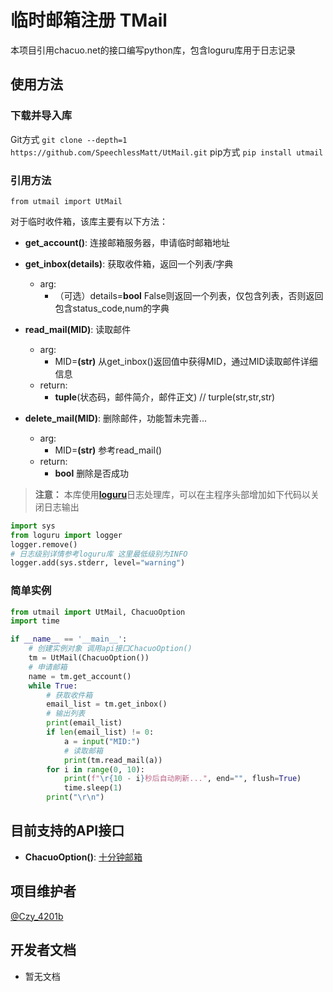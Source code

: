 # 临时邮箱注册 TMail
本项目引用chacuo.net的接口编写python库，包含loguru库用于日志记录

## 使用方法

### 下载并导入库
Git方式
```git clone --depth=1 https://github.com/SpeechlessMatt/UtMail.git```
pip方式
```pip install utmail```
### 引用方法
`from utmail import UtMail`

对于临时收件箱，该库主要有以下方法：
- **get_account()**: 连接邮箱服务器，申请临时邮箱地址
- **get_inbox(details)**: 获取收件箱，返回一个列表/字典
    - arg: 
        - （可选）details=**bool** False则返回一个列表，仅包含列表，否则返回包含status_code,num的字典

- **read_mail(MID)**: 读取邮件
    - arg:
        - MID=**(str)** 从get_inbox()返回值中获得MID，通过MID读取邮件详细信息
    - return:
        - **tuple**(状态码，邮件简介，邮件正文) // turple(str,str,str)

- **delete_mail(MID)**: 删除邮件，功能暂未完善...
    - arg:
        - MID=**(str)** 参考read_mail()
    - return:
        - **bool** 删除是否成功

> **注意：**
> 本库使用[**loguru**](https://github.com/Delgan/loguru)日志处理库，可以在主程序头部增加如下代码以关闭日志输出
```python
import sys
from loguru import logger
logger.remove()
# 日志级别详情参考loguru库 这里最低级别为INFO
logger.add(sys.stderr, level="warning") 
```

### 简单实例

```python
from utmail import UtMail, ChacuoOption
import time

if __name__ == '__main__':
    # 创建实例对象 调用api接口ChacuoOption()
    tm = UtMail(ChacuoOption())
    # 申请邮箱
    name = tm.get_account()
    while True:
        # 获取收件箱
        email_list = tm.get_inbox()
        # 输出列表
        print(email_list)
        if len(email_list) != 0:
            a = input("MID:")
            # 读取邮箱
            print(tm.read_mail(a))
        for i in range(0, 10):
            print(f"\r{10 - i}秒后自动刷新...", end="", flush=True)
            time.sleep(1)
        print("\r\n")
```
## 目前支持的API接口
- **ChacuoOption()**: [十分钟邮箱](http://24mail.chacuo.net/)

## 项目维护者
[@Czy_4201b](https://github.com/SpeechlessMatt)

## 开发者文档
- 暂无文档


